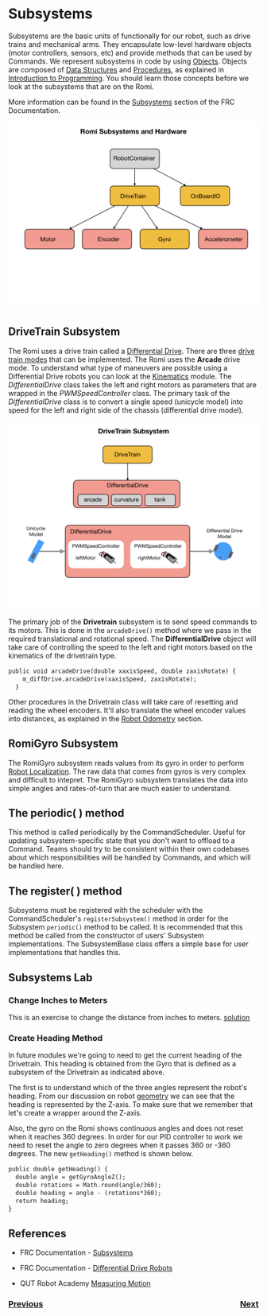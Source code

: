# <a name="top"></a>Subsystems

Subsystems are the basic units of functionally for our robot, such as drive trains and mechanical arms.  They encapsulate low-level hardware objects (motor controllers, sensors, etc) and provide methods that can be used by Commands.  We represent subsystems in code by using [Objects](../Programming/objects). Objects are composed of [Data Structures](../Programming/dataStructures) and [Procedures](../Programming/procedures), as explained in [Introduction to Programming](../Programming/introProgramming). You should learn those concepts before we look at the subsystems that are on the Romi.  

 More information can be found in the [Subsystems](https://docs.wpilib.org/en/latest/docs/software/commandbased/subsystems.html) section of the FRC Documentation.  

![Subsystems](../images/Romi/Romi.012.jpeg)

## DriveTrain Subsystem
The Romi uses a drive train called a [Differential Drive](https://docs.wpilib.org/en/stable/docs/software/actuators/wpi-drive-classes.html#using-the-differentialdrive-class-to-control-differential-drive-robots). There are three [drive train modes](https://docs.wpilib.org/en/stable/docs/software/actuators/wpi-drive-classes.html#drive-modes) that can be implemented. The Romi uses the **Arcade** drive mode. To understand what type of maneuvers are possible using a Differential Drive robots you can look at the [Kinematics](../Concepts/kinematics) module. The *DifferentialDrive* class takes the left and right motors as parameters that are wrapped in the *PWMSpeedController* class.  The primary task of the *DifferentialDrive* class is to convert a single speed (unicycle model) into speed for the left and right side of the chassis (differential drive model).

![Differential Drive](../images/Romi/Romi.038.jpeg)

The primary job of the **Drivetrain** subsystem is to send speed commands to its motors.  This is done in the `arcadeDrive()` method where we pass in the required translational and rotational speed.  The **DifferentialDrive** object will take care of controlling the speed to the left and right motors based on the kinematics of the drivetrain type. 

    public void arcadeDrive(double xaxisSpeed, double zaxisRotate) {
        m_diffDrive.arcadeDrive(xaxisSpeed, zaxisRotate);
      }

Other procedures in the Drivetrain class will take care of resetting and reading the wheel encoders.  It'll also translate the wheel encoder values into distances, as explained in the [Robot Odometry](../Concepts/OptimalEstimation/odometry) section.

## RomiGyro Subsystem
The RomiGyro subsystem reads values from its gyro in order to perform [Robot Localization](../Concepts/LocalizationMapping/localization). The raw data that comes from gyros is very complex and difficult to intepret.  The RomiGyro subsystem translates the data into simple angles and rates-of-turn that are much easier to understand.

## The periodic( ) method
This method is called periodically by the CommandScheduler. Useful for updating subsystem-specific state that you don't want to offload to a Command. Teams should try to be consistent within their own codebases about which responsibilities will be handled by Commands, and which will be handled here.

## The register( ) method 
 Subsystems must be registered with the scheduler with the CommandScheduler's `registerSubsystem()` method in order for the Subsystem `periodic()` method to be called. It is recommended that this method be called from the constructor of users' Subsystem implementations. The SubsystemBase class offers a simple base for user implementations that handles this.

## Subsystems Lab

### Change Inches to Meters
This is an exercise to change the distance from inches to meters.  [solution](solutionInchMeters)

### <a name="heading"></a>Create Heading Method
In future modules we're going to need to get the current heading of the Drivetrain.  This heading is obtained from the Gyro that is defined as a subsystem of the Drivetrain as indicated above.

The first is to understand which of the three angles represent the robot's heading.  From our discussion on robot [geometry](../Concepts/geometry) we can see that the heading is represented by the Z-axis.  To make sure that we remember that let's create a wrapper around the Z-axis.

Also, the gyro on the Romi shows continuous angles and does not reset when it reaches 360 degrees.  In order for our PID controller to work we need to reset the angle to zero degrees when it passes 360 or -360 degrees.  The new `getHeading()` method is shown below.

    public double getHeading() {
      double angle = getGyroAngleZ();
      double rotations = Math.round(angle/360);
      double heading = angle - (rotations*360);
      return heading;
    }



## References
- FRC Documentation - [Subsystems](https://docs.wpilib.org/en/latest/docs/software/commandbased/subsystems.html)

- FRC Documentation - [Differential Drive Robots](https://docs.wpilib.org/en/stable/docs/software/actuators/wpi-drive-classes.html)

- QUT Robot Academy [Measuring Motion](https://robotacademy.net.au/masterclass/measuring-motion/)

<h3><span style="float:left">
<a href="romiJoysticks">Previous</a></span>
<span style="float:right">
<a href="romiCommands">Next</a></span></h3>